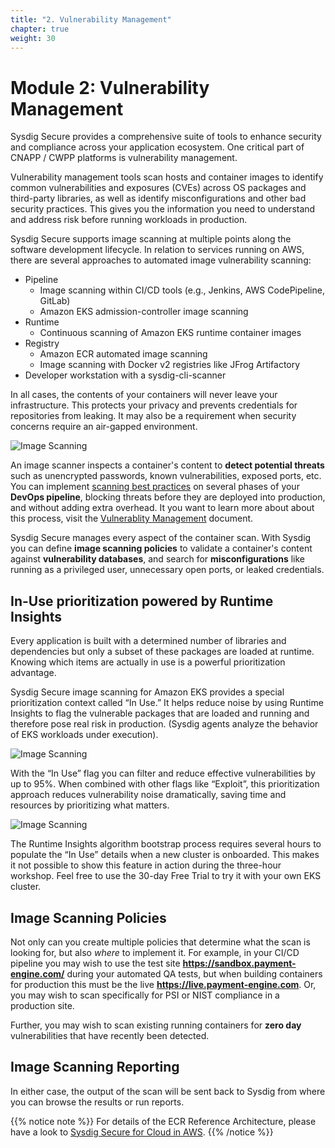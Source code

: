 ```yaml
---
title: "2. Vulnerability Management"
chapter: true
weight: 30
---
```


# Module 2: Vulnerability Management

Sysdig Secure provides a comprehensive suite of tools to enhance security and compliance across your application ecosystem. One critical part of CNAPP / CWPP platforms is vulnerability management.

Vulnerability management tools scan hosts and container images to identify common vulnerabilities and exposures (CVEs) across OS packages and third-party libraries, as well as identify misconfigurations and other bad security practices. This gives you the information you need to understand and address risk before running workloads in production.

Sysdig Secure supports image scanning at multiple points along the software development lifecycle. In relation to services running on AWS, there are several approaches to automated image vulnerability scanning:

 - Pipeline
   - Image scanning within CI/CD tools (e.g., Jenkins, AWS CodePipeline, GitLab)
   - Amazon EKS admission-controller image scanning
 - Runtime
   - Continuous scanning of Amazon EKS runtime container images
 - Registry
   - Amazon ECR automated image scanning
   - Image scanning with Docker v2 registries like JFrog Artifactory
 - Developer workstation with a sysdig-cli-scanner

In all cases, the contents of your containers will never leave your infrastructure. This protects your privacy and prevents credentials for repositories from leaking. It may also be a requirement when security concerns require an air-gapped environment.


![Image Scanning](/images/00_introduction/image_scanning01.png)

An image scanner inspects a container's content to **detect potential threats** such as unencrypted passwords, known vulnerabilities, exposed ports, etc.
You can implement [scanning best practices](https://sysdig.com/blog/image-scanning-best-practices/) on several phases of your **DevOps pipeline**, blocking threats before they are deployed into production, and without adding extra overhead.
It you want to learn more about about this process, visit the [Vulnerablity Management](https://docs.sysdig.com/en/docs/sysdig-secure/vulnerabilities) document.

Sysdig Secure manages every aspect of the container scan. With Sysdig you can define **image scanning policies** to validate a container's content against **vulnerability databases**, and search for **misconfigurations** like running as a privileged user, unnecessary open ports, or leaked credentials.


## In-Use prioritization powered by Runtime Insights

Every application is built with a determined number of libraries and dependencies but only a subset of these packages are loaded at runtime. Knowing which items are actually in use is a powerful prioritization advantage.

Sysdig Secure image scanning for Amazon EKS provides a special prioritization context called “In Use.” It helps reduce noise by using Runtime Insights to flag the vulnerable packages that are loaded and running and therefore pose real risk in production. (Sysdig agents analyze the behavior of EKS workloads under execution).

![Image Scanning](/images/00_introduction/image_scanning_runtimeinsights_01.png)

With the “In Use” flag you can filter and reduce effective vulnerabilities by up to 95%. When combined with other flags like “Exploit”, this prioritization approach reduces vulnerability noise dramatically, saving time and resources by prioritizing what matters.

![Image Scanning](/images/00_introduction/image_scanning_runtimeinsights_02.png)

The Runtime Insights algorithm bootstrap process requires several hours to populate the “In Use” details when a new cluster is onboarded. This makes it not possible to show this feature in action during the three-hour workshop. Feel free to use the 30-day Free Trial to try it with your own EKS cluster.


## Image Scanning Policies

Not only can you create multiple policies that determine what the scan is looking for, but also _where_ to implement it. For example, in your CI/CD pipeline you may wish to use the test site **https://sandbox.payment-engine.com/** during your automated QA tests, but when building containers for production this must be the live **https://live.payment-engine.com**. Or, you may wish to scan specifically for PSI or NIST compliance in a production site.

Further, you may wish to scan existing running containers for **zero day** vulnerabilities that have recently been detected.


## Image Scanning Reporting

In either case, the output of the scan will be sent back to Sysdig from where you can browse the results or run reports.


{{% notice note %}}
For details of the ECR Reference Architecture, please have a look to [Sysdig Secure for Cloud in AWS](https://sysdig.com/ecosystem/aws/).
{{% /notice %}}
